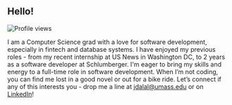 ## Hello!

![Profile views](https://komarev.com/ghpvc/?username=jashdalal)

I am a Computer Science grad with a love for software development, especially in fintech and database systems. I have enjoyed my previous roles - from my recent internship at US News in Washington DC, to 2 years as a software developer at Schlumberger. I'm eager to bring my skills and energy to a full-time role in software development. When I’m not coding, you can find me lost in a good novel or out for a bike ride. Let’s connect if any of this interests you - drop me a line at jdalal@umass.edu or on [LinkedIn](https://linkedin.com/in/jmdalal)!
